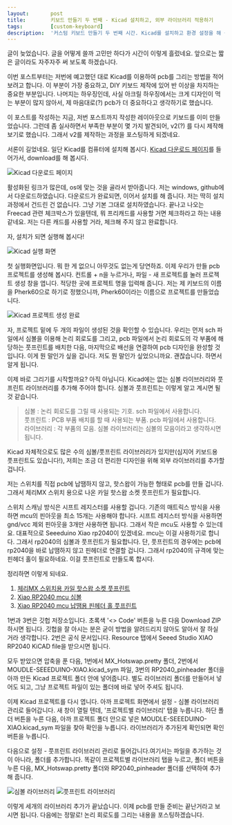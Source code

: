 ```yaml
---
layout:       post
title:        키보드 만들기 두 번째 - Kicad 설치하고, 외부 라이브러리 적용하기
tags:         [custom-keyboard]
description:  '커스텀 키보드 만들기 두 번째 시간. Kicad를 설치하고 환경 설정을 해 봅시다.'
---
```


글이 늦었습니다. 글을 어떻게 쓸까 고민만 하다가 시간이 이렇게 흘렀네요. 앞으로는 짧은 글이라도 자주자주 써 보도록 하겠습니다.

이번 포스트부터는 저번에 예고했던 대로 Kicad를 이용하여 pcb를 그리는 방법을 적어보려고 합니다. 이 부분이 가장 중요하고, DIY 키보드 제작에 있어 반 이상을 차지하는 중요한 부분입니다. 나머지는 하우징인데, 사실 아크릴 하우징에서는 크게 디자인이 먹는 부분이 많지 않아서, 제 마음대로(?) pcb가 더 중요하다고 생각하기로 했습니다.

이 포스트를 작성하는 지금, 저번 포스트까지 작성한 레이아웃으로 키보드를 이미 만들었습니다. 그런데 좀 실사하면서 부족한 부분이 몇 가지 발견되어, v2(?) 를 다시 제작해 보기로 했습니다. 그래서 v2를 제작하는 과정을 포스팅하게 되겠네요.

서론이 길었네요. 일단 Kicad를 컴퓨터에 설치해 봅시다. [Kicad 다운로드 페이지](https://www.kicad.org/download/)를 들어가서, download를 해 봅시다.

![Kicad 다운로드 페이지](https://user-images.githubusercontent.com/38902150/231388851-f105533c-c2b8-481a-93f0-1e9cebbfaec6.png)

활성화된 링크가 많은데, os에 맞는 것을 골라서 받아줍니다. 저는 windows, github에서 다운로드하였습니다. 다운로드가 완료되면, 이어서 설치를 해 줍니다. 저는 딱히 설치 과정에서 건드린 건 없습니다. 그냥 기본 그대로 설치하였습니다. 끝나고 나오는 Freecad 관련 체크박스가 있을텐데, 뭐 프리캐드를 사용할 거면 체크하라고 하는 내용 같네요. 저는 다른 캐드를 사용할 거라, 체크해 주지 않고 완료합니다.

자, 설치가 되면 실행해 봅시다!

![Kicad 실행 화면](https://user-images.githubusercontent.com/38902150/231390513-00568043-3768-4dad-a9fe-e2def731c239.png)

첫 실행화면입니다. 뭐 한 게 없으니 아무것도 없는게 당연하죠. 이제 우리가 만들 pcb 프로젝트를 생성해 봅시다. 컨트롤 + n을 누르거나, 파일 - 새 프로젝트를 눌러 프로젝트 생성 창을 엽니다. 적당한 곳에 프로젝트 명을 입력해 줍니다. 저는 제 키보드의 이름을 Pherk60으로 하기로 정했으니까, Pherk60이라는 이름으로 프로젝트를 만들었습니다.

![Kicad 프로젝트 생성 완료](https://user-images.githubusercontent.com/38902150/231391447-ce6533f5-c28c-48bf-bec2-c3baeb4d4247.png)

자, 프로젝트 밑에 두 개의 파일이 생성된 것을 확인할 수 있습니다. 우리는 먼저 sch 파일에서 심볼을 이용해 논리 회로도를 그리고, pcb 파일에서 논리 회로도의 각 부품에 해당하는 풋프린트를 배치한 다음, 마지막으로 배선을 연결하여 pcb 디자인을 완성할 것입니다. 이게 뭔 말인가 싶을 겁니다. 저도 뭔 말인가 싶었으니까요. 괜찮습니다. 하면서 알게 됩니다.

이제 바로 그리기를 시작할까요? 아직 아닙니다. Kicad에는 없는 심볼 라이브러리와 풋프린트 라이브러리를 추가해 주어야 합니다. 심볼과 풋프린트는 이렇게 알고 계시면 될 것 같습니다.

>심볼 : 논리 회로도를 그릴 때 사용되는 기호. sch 파일에서 사용합니다.  
풋프린트 : PCB 부품 배치를 할 때 사용되는 부품. pcb 파일에서 사용합니다.  
라이브러리 : 각 부품의 모음. 심볼 라이브러리는 심볼의 모음이라고 생각하시면 됩니다.

Kicad 자체적으로도 많은 수의 심볼/풋프린트 라이브러리가 있지만(심지어 키보드용 풋프린트도 있습니다!), 저희는 조금 더 편리한 디자인을 위해 외부 라이브러리를 추가할 겁니다. 

저는 스위치를 직접 pcb에 납땜하지 않고, 핫스왑이 가능한 형태로 pcb를 만들 겁니다. 그래서 체리MX 스위치 용으로 나온 카일 핫스왑 소켓 풋프린트가 필요합니다.

스위치 스캐닝 방식은 시프트 레지스터를 사용할 겁니다. 기존의 매트릭스 방식을 사용하면 mcu의 핀아웃을 최소 15개는 사용해야 합니다. 시프트 레지스터 방식을 사용하면 gnd/vcc 제외 핀아웃을 3개만 사용하면 됩니다. 그래서 작은 mcu도 사용할 수 있는데요. 대표적으로 Seeeduino Xiao rp2040이 있겠네요. mcu는 이걸 사용하기로 합니다. 그래서 rp2040의 심볼과 풋프린트가 필요합니다. 단, 풋프린트의 경우에는 pcb에 rp2040을 바로 납땜하지 않고 핀헤더로 연결할 겁니다. 그래서 rp2040의 규격에 맞는 핀헤더 홀이 필요하네요. 이걸 풋프린트로 만들도록 합시다.

정리하면 이렇게 되네요.

1. [체리MX 스위치용 카일 핫스왑 소켓 풋프린트](https://github.com/ai03-2725/MX_V2)
2. [Xiao RP2040 mcu 심볼](https://wiki.seeedstudio.com/XIAO-RP2040#resources)
3. [Xiao RP2040 mcu 납땜용 핀헤더 홀 풋프린트](https://github.com/sky2park/RP2040_footprint)

1번과 3번은 깃헙 저장소입니다. 초록색 '<> Code' 버튼을 누른 다음 Download ZIP 하시면 됩니다. 깃헙을 잘 아시는 분은 굳이 방법을 알려드리지 않아도 알아서 잘 하실 거라 생각합니다.
2번은 공식 문서입니다. Resource 탭에서 Seeed Studio XIAO RP2040 KiCAD file을 받으시면 됩니다.

모두 받았으면 압축을 푼 다음, 1번에서 MX_Hotswap.pretty 폴더, 2번에서 MOUDLE-SEEEDUINO-XIAO.kicad_sym 파일, 3번의 RP2040_pinheader 폴더을 아까 만든 Kicad 프로젝트 폴더 안에 넣어줍니다. 별도 라이브러리 폴더를 만들어서 넣어도 되고, 그냥 프로젝트 파일이 있는 폴더에 바로 넣어 주셔도 됩니다.

이제 Kicad 프로젝트를 다시 엽니다. 아까 프로젝트 화면에서 설정 - 심볼 라이브러리 관리로 들어갑니다. 새 창이 열릴 텐데, '프로젝트별 라이브러리' 탭을 누릅니다. 하단 폴더 버튼을 누른 다음, 아까 프로젝트 폴더 안으로 넣은 MOUDLE-SEEEDUINO-XIAO.kicad_sym 파일을 찾아 확인을 누릅니다. 라이브러리가 추가된게 확인되면 확인 버튼을 누릅니다.

다음으로 설정 - 풋프린트 라이브러리 관리로 들어갑니다.여기서는 파일을 추가하는 것이 아니라, 폴더를 추가합니다. 똑같이 프로젝트별 라이브러리 탭을 누르고, 폴더 버튼을 누른 다음, MX_Hotswap.pretty 폴더와 RP2040_pinheader 폴더를 선택하여 추가해 줍니다.

![심볼 라이브러리](https://user-images.githubusercontent.com/38902150/231409796-49ca399f-cced-41aa-90e7-69a6c820d7af.png)
![풋프린트 라이브러리](https://user-images.githubusercontent.com/38902150/231409886-b3410599-c5ad-4cbb-850f-803851967fe6.png)


이렇게 세개의 라이브러리 추가가 끝났습니다. 이제 pcb를 만들 준비는 끝난거라고 보시면 됩니다. 다음에는 정말로! 논리 회로도를 그리는 내용을 포스팅하겠습니다.